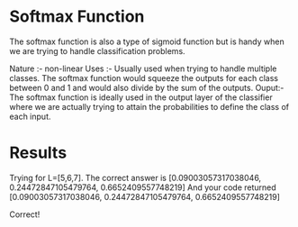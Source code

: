 # Softmax Function 
The softmax function is also a type of sigmoid function but is handy when we are trying to handle classification problems.

Nature :- non-linear
Uses :- Usually used when trying to handle multiple classes. The softmax function would squeeze the outputs for each class between 0 and 1 and would also divide by the sum of the outputs.
Ouput:- The softmax function is ideally used in the output layer of the classifier where we are actually trying to attain the probabilities to define the class of each input.
# Results
Trying for L=[5,6,7].
The correct answer is
[0.09003057317038046, 0.24472847105479764, 0.6652409557748219]
And your code returned
[0.09003057317038046, 0.24472847105479764, 0.6652409557748219]

Correct!
